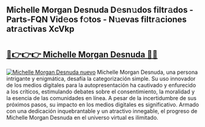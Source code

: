 ## Michelle Morgan Desnuda D𝚎sn𝚞dos filtr𝚊dos - Parts-FQN Vid𝚎os f𝚘tos - N𝚞evas filtr𝚊ciones atr𝚊ctivas XcVkp

# <h2><a href="http://mb8mir.tromn.icu/?c=Michelle+Morgan+Desnuda">🔗👉👉👉 Michelle Morgan Desnuda 🔗🔗</a></h2>

[![Michelle Morgan Desnuda nuevo](https://i.imgur.com/pEAQMta.gif)](http://mb8mir.tromn.icu/?c=Michelle+Morgan+Desnuda)
Michelle Morgan Desnuda, una persona intrigante y enigmática, desafía la categorización simple. Su uso innovador de los medios digitales para la autopresentación ha cautivado y enfurecido a los críticos, estimulando debates sobre el consentimiento, la moralidad y la esencia de las comunidades en línea. A pesar de la incertidumbre de sus próximos pasos, su impacto en los medios digitales es significativo. Armado con una dedicación inquebrantable y un atractivo innegable, el progreso de Michelle Morgan Desnuda en el universo virtual es ilimitado.
